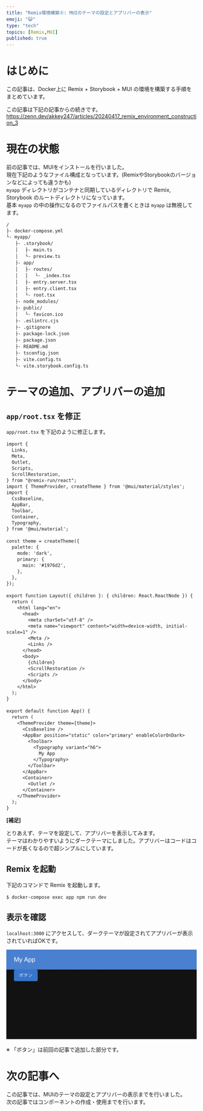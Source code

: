 ```yaml
---
title: "Remix環境構築④: MUIのテーマの設定とアプリバーの表示"
emoji: "😺"
type: "tech"
topics: [Remix,MUI]
published: true
---
```


# はじめに

この記事は、Docker上に Remix + Storybook + MUI の環境を構築する手順をまとめています。  

この記事は下記の記事からの続きです。  
https://zenn.dev/akkey247/articles/20240417_remix_environment_construction_3

# 現在の状態

前の記事では、MUIをインストールを行いました。  
現在下記のようなファイル構成となっています。(RemixやStorybookのバージョンなどによっても違うかも)  
`myapp` ディレクトリがコンテナと同期しているディレクトリで Remix, Storybook のルートディレクトリになっています。  
基本 `myapp` の中の操作になるのでファイルパスを書くときは `myapp` は無視してます。  

```
/
├- docker-compose.yml
└- myapp/
　　├- .storybook/
　　│ 　├- main.ts
　　│ 　└- preview.ts
　　├- app/
　　│ 　├- routes/
　　│ 　│ 　└- _index.tsx
　　│ 　├- entry.server.tsx
　　│ 　├- entry.client.tsx
　　│ 　└- root.tsx
　　├- node_modules/
　　├- public/
　　│ 　└- favicon.ico
　　├- .eslintrc.cjs
　　├- .gitignore
　　├- package-lock.json
　　├- package.json
　　├- README.md
　　├- tsconfig.json
　　├- vite.config.ts
　　└- vite.storybook.config.ts
```

# テーマの追加、アプリバーの追加

## `app/root.tsx` を修正

`app/root.tsx` を下記のように修正します。  

```tsx:app/root.tsx
import {
  Links,
  Meta,
  Outlet,
  Scripts,
  ScrollRestoration,
} from "@remix-run/react";
import { ThemeProvider, createTheme } from '@mui/material/styles';
import {
  CssBaseline,
  AppBar,
  Toolbar,
  Container,
  Typography,
} from '@mui/material';

const theme = createTheme({
  palette: {
    mode: 'dark',
    primary: {
      main: '#1976d2',
    },
  },
});

export function Layout({ children }: { children: React.ReactNode }) {
  return (
    <html lang="en">
      <head>
        <meta charSet="utf-8" />
        <meta name="viewport" content="width=device-width, initial-scale=1" />
        <Meta />
        <Links />
      </head>
      <body>
        {children}
        <ScrollRestoration />
        <Scripts />
      </body>
    </html>
  );
}

export default function App() {
  return (
    <ThemeProvider theme={theme}>
      <CssBaseline />
      <AppBar position="static" color="primary" enableColorOnDark>
        <Toolbar>
          <Typography variant="h6">
            My App
          </Typography>
        </Toolbar>
      </AppBar>
      <Container>
        <Outlet />
      </Container>
    </ThemeProvider>
  );
}
```

__[補足]__

とりあえず、テーマを設定して、アプリバーを表示してみます。  
テーマはわかりやすいようにダークテーマにしました。アプリバーはコードはコードが長くなるので超シンプルにしています。  

## Remix を起動

下記のコマンドで Remix を起動します。  

```
$ docker-compose exec app npm run dev
```

## 表示を確認

`localhost:3000` にアクセスして、ダークテーマが設定されてアプリバーが表示されていればOKです。  

![](/images/20240420_remix_environment_construction_4__image1.png)

※ 「ボタン」は前回の記事で追加した部分です。

# 次の記事へ

この記事では、MUIのテーマの設定とアプリバーの表示までを行いました。  
次の記事ではコンポーネントの作成・使用までを行います。  
